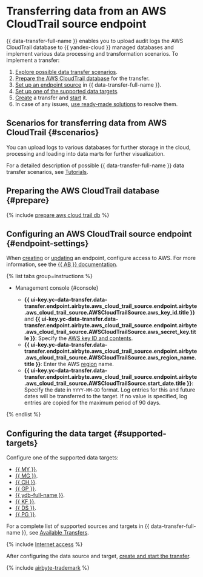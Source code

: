 # Transferring data from an AWS CloudTrail source endpoint

{{ data-transfer-full-name }} enables you to upload audit logs the AWS CloudTrail database to {{ yandex-cloud }} managed databases and implement various data processing and transformation scenarios. To implement a transfer:

1. [Explore possible data transfer scenarios](#scenarios).
1. [Prepare the AWS CloudTrail database](#prepare) for the transfer.
1. [Set up an endpoint source](#endpoint-settings) in {{ data-transfer-full-name }}.
1. [Set up one of the supported data targets](#supported-targets).
1. [Create](../../transfer.md#create) a transfer and [start](../../transfer.md#activate) it.
1. In case of any issues, [use ready-made solutions](../../../../data-transfer/troubleshooting/index.md) to resolve them.

## Scenarios for transferring data from AWS CloudTrail {#scenarios}

You can upload logs to various databases for further storage in the cloud, processing and loading into data marts for further visualization.

For a detailed description of possible {{ data-transfer-full-name }} data transfer scenarios, see [Tutorials](../../../tutorials/index.md).

## Preparing the AWS CloudTrail database {#prepare}

{% include [prepare aws cloud trail db](../../../../_includes/data-transfer/endpoints/sources/aws-cloudtrail-prepare.md) %}

## Configuring an AWS CloudTrail source endpoint {#endpoint-settings}

When [creating](../index.md#create) or [updating](../index.md#update) an endpoint, configure access to AWS. For more information, see the [{{ AB }} documentation](https://docs.airbyte.com/integrations/sources/aws-cloudtrail).

{% list tabs group=instructions %}

- Management console {#console}

   * **{{ ui-key.yc-data-transfer.data-transfer.endpoint.airbyte.aws_cloud_trail_source.endpoint.airbyte.aws_cloud_trail_source.AWSCloudTrailSource.aws_key_id.title }}** and **{{ ui-key.yc-data-transfer.data-transfer.endpoint.airbyte.aws_cloud_trail_source.endpoint.airbyte.aws_cloud_trail_source.AWSCloudTrailSource.aws_secret_key.title }}**: Specify the [AWS key ID and contents](https://docs.aws.amazon.com/powershell/latest/userguide/pstools-appendix-sign-up.html).
   * **{{ ui-key.yc-data-transfer.data-transfer.endpoint.airbyte.aws_cloud_trail_source.endpoint.airbyte.aws_cloud_trail_source.AWSCloudTrailSource.aws_region_name.title }}**: Enter the AWS [region](https://docs.aws.amazon.com/powershell/latest/userguide/pstools-installing-specifying-region.html) name.
   * **{{ ui-key.yc-data-transfer.data-transfer.endpoint.airbyte.aws_cloud_trail_source.endpoint.airbyte.aws_cloud_trail_source.AWSCloudTrailSource.start_date.title }}**: Specify the date in `YYYY-MM-DD` format. Log entries for this and future dates will be transferred to the target. If no value is specified, log entries are copied for the maximum period of 90 days.

{% endlist %}

## Configuring the data target {#supported-targets}

Configure one of the supported data targets:

* [{{ MY }}](../target/mysql.md).
* [{{ MG }}](../target/mongodb.md).
* [{{ CH }}](../target/clickhouse.md).
* [{{ GP }}](../target/greenplum.md).
* [{{ ydb-full-name }}](../target/yandex-database.md).
* [{{ KF }}](../target/kafka.md).
* [{{ DS }}](../target/data-streams.md).
* [{{ PG }}](../target/postgresql.md).

For a complete list of supported sources and targets in {{ data-transfer-full-name }}, see [Available Transfers](../../../transfer-matrix.md).

{% include [Internet access](../../../../_includes/data-transfer/notes/internet-access.md) %}

After configuring the data source and target, [create and start the transfer](../../transfer.md#create).

{% include [airbyte-trademark](../../../../_includes/data-transfer/airbyte-trademark.md) %}